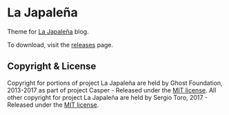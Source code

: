 # La Japaleña

Theme for [La Japaleña](https://xn--lajapalea-s6a.com) blog.

To download, visit the [releases](https://github.com/sergio-toro/LaJapalena/releases) page.

## Copyright & License

Copyright for portions of project La Japaleña are held by Ghost Foundation, 2013-2017 as part of project Casper - Released under the [MIT license](LICENSE). 
All other copyright for project La Japaleña are held by Sergio Toro, 2017 - Released under the [MIT license](LICENSE).
